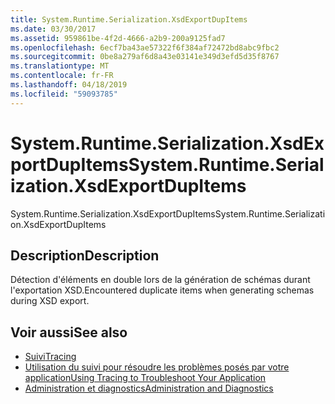 ```yaml
---
title: System.Runtime.Serialization.XsdExportDupItems
ms.date: 03/30/2017
ms.assetid: 959861be-4f2d-4666-a2b9-200a9125fad7
ms.openlocfilehash: 6ecf7ba43ae57322f6f384af72472bd8abc9fbc2
ms.sourcegitcommit: 0be8a279af6d8a43e03141e349d3efd5d35f8767
ms.translationtype: MT
ms.contentlocale: fr-FR
ms.lasthandoff: 04/18/2019
ms.locfileid: "59093785"
---
```

# <a name="systemruntimeserializationxsdexportdupitems"></a><span data-ttu-id="ef872-102">System.Runtime.Serialization.XsdExportDupItems</span><span class="sxs-lookup"><span data-stu-id="ef872-102">System.Runtime.Serialization.XsdExportDupItems</span></span>
<span data-ttu-id="ef872-103">System.Runtime.Serialization.XsdExportDupItems</span><span class="sxs-lookup"><span data-stu-id="ef872-103">System.Runtime.Serialization.XsdExportDupItems</span></span>  
  
## <a name="description"></a><span data-ttu-id="ef872-104">Description</span><span class="sxs-lookup"><span data-stu-id="ef872-104">Description</span></span>  
 <span data-ttu-id="ef872-105">Détection d'éléments en double lors de la génération de schémas durant l'exportation XSD.</span><span class="sxs-lookup"><span data-stu-id="ef872-105">Encountered duplicate items when generating schemas during XSD export.</span></span>  
  
## <a name="see-also"></a><span data-ttu-id="ef872-106">Voir aussi</span><span class="sxs-lookup"><span data-stu-id="ef872-106">See also</span></span>

- [<span data-ttu-id="ef872-107">Suivi</span><span class="sxs-lookup"><span data-stu-id="ef872-107">Tracing</span></span>](../../../../../docs/framework/wcf/diagnostics/tracing/index.md)
- [<span data-ttu-id="ef872-108">Utilisation du suivi pour résoudre les problèmes posés par votre application</span><span class="sxs-lookup"><span data-stu-id="ef872-108">Using Tracing to Troubleshoot Your Application</span></span>](../../../../../docs/framework/wcf/diagnostics/tracing/using-tracing-to-troubleshoot-your-application.md)
- [<span data-ttu-id="ef872-109">Administration et diagnostics</span><span class="sxs-lookup"><span data-stu-id="ef872-109">Administration and Diagnostics</span></span>](../../../../../docs/framework/wcf/diagnostics/index.md)
